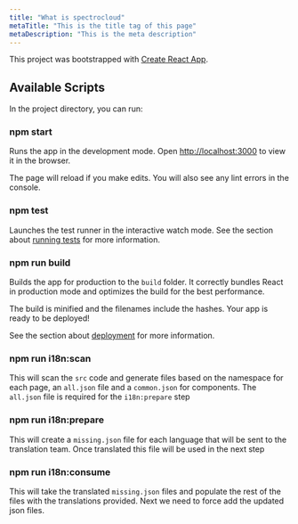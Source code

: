 ```yaml
---
title: "What is spectrocloud"
metaTitle: "This is the title tag of this page"
metaDescription: "This is the meta description"
---
```


This project was bootstrapped with [Create React App](https://github.com/facebook/create-react-app).

## Available Scripts

In the project directory, you can run:

### npm start

Runs the app in the development mode.
Open [http://localhost:3000](http://localhost:3000) to view it in the browser.

The page will reload if you make edits.
You will also see any lint errors in the console.

### npm test

Launches the test runner in the interactive watch mode.
See the section about [running tests](https://facebook.github.io/create-react-app/docs/running-tests) for more information.

### npm run build

Builds the app for production to the `build` folder.
It correctly bundles React in production mode and optimizes the build for the best performance.

The build is minified and the filenames include the hashes.
Your app is ready to be deployed!

See the section about [deployment](https://facebook.github.io/create-react-app/docs/deployment) for more information.

### npm run i18n:scan

This will scan the `src` code and generate files based on the namespace for each page,
an `all.json` file and a `common.json` for components.
The `all.json` file is required for the `i18n:prepare` step

### npm run i18n:prepare

This will create a `missing.json` file for each language that will be sent to the translation team.
Once translated this file will be used in the next step

### npm run i18n:consume

This will take the translated `missing.json` files and populate the rest of the files with the translations provided.
Next we need to force add the updated json files.
